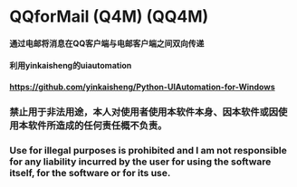 # QQforMail (Q4M) (QQ4M)
#### 通过电邮将消息在QQ客户端与电邮客户端之间双向传递
#### 利用yinkaisheng的uiautomation
#### https://github.com/yinkaisheng/Python-UIAutomation-for-Windows
### 禁止用于非法用途，本人对使用者使用本软件本身、因本软件或因使用本软件所造成的任何责任概不负责。
### Use for illegal purposes is prohibited and I am not responsible for any liability incurred by the user for using the software itself, for the software or for its use.
